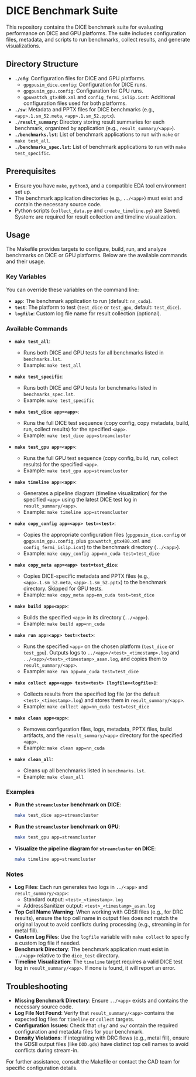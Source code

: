 # DICE Benchmark Suite

This repository contains the DICE benchmark suite for evaluating performance on DICE and GPU platforms. The suite includes configuration files, metadata, and scripts to run benchmarks, collect results, and generate visualizations.

## Directory Structure

- **`./cfg`**: Configuration files for DICE and GPU platforms.
  - `gpgpusim_dice.config`: Configuration for DICE runs.
  - `gpgpusim_gpu.config`: Configuration for GPU runs.
  - `gpuwattch_gtx480.xml` and `config_fermi_islip.icnt`: Additional configuration files used for both platforms.
- **`./sw`**: Metadata and PPTX files for DICE benchmarks (e.g., `<app>.1.sm_52.meta`, `<app>.1.sm_52.pptx`).
- **`./result_summary`**: Directory storing result summaries for each benchmark, organized by application (e.g., `result_summary/<app>`).
- **`./benchmarks.lst`**: List of benchmark applications to run with `make` or `make test_all`.
- **`./benchmarks_spec.lst`**: List of benchmark applications to run with `make test_specific`.

## Prerequisites

- Ensure you have `make`, `python3`, and a compatible EDA tool environment set up.
- The benchmark application directories (e.g., `../<app>`) must exist and contain the necessary source code.
- Python scripts (`collect_data.py` and `create_timeline.py`) are Saved: System: are required for result collection and timeline visualization.

## Usage

The Makefile provides targets to configure, build, run, and analyze benchmarks on DICE or GPU platforms. Below are the available commands and their usage.

### Key Variables

You can override these variables on the command line:
- **`app`**: The benchmark application to run (default: `nn_cuda`).
- **`test`**: The platform to test (`test_dice` or `test_gpu`, default: `test_dice`).
- **`logfile`**: Custom log file name for result collection (optional).

### Available Commands

- **`make test_all`**:
  - Runs both DICE and GPU tests for all benchmarks listed in `benchmarks.lst`.
  - Example: `make test_all`

- **`make test_specific`**:
  - Runs both DICE and GPU tests for benchmarks listed in `benchmarks_spec.lst`.
  - Example: `make test_specific`

- **`make test_dice app=<app>`**:
  - Runs the full DICE test sequence (copy config, copy metadata, build, run, collect results) for the specified `<app>`.
  - Example: `make test_dice app=streamcluster`

- **`make test_gpu app=<app>`**:
  - Runs the full GPU test sequence (copy config, build, run, collect results) for the specified `<app>`.
  - Example: `make test_gpu app=streamcluster`

- **`make timeline app=<app>`**:
  - Generates a pipeline diagram (timeline visualization) for the specified `<app>` using the latest DICE test log in `result_summary/<app>`.
  - Example: `make timeline app=streamcluster`

- **`make copy_config app=<app> test=<test>`**:
  - Copies the appropriate configuration files (`gpgpusim_dice.config` or `gpgpusim_gpu.config`, plus `gpuwattch_gtx480.xml` and `config_fermi_islip.icnt`) to the benchmark directory (`../<app>`).
  - Example: `make copy_config app=nn_cuda test=test_dice`

- **`make copy_meta app=<app> test=test_dice`**:
  - Copies DICE-specific metadata and PPTX files (e.g., `<app>.1.sm_52.meta`, `<app>.1.sm_52.pptx`) to the benchmark directory. Skipped for GPU tests.
  - Example: `make copy_meta app=nn_cuda test=test_dice`

- **`make build app=<app>`**:
  - Builds the specified `<app>` in its directory (`../<app>`).
  - Example: `make build app=nn_cuda`

- **`make run app=<app> test=<test>`**:
  - Runs the specified `<app>` on the chosen platform (`test_dice` or `test_gpu`). Outputs logs to `../<app>/<test>_<timestamp>.log` and `../<app>/<test>_<timestamp>_asan.log`, and copies them to `result_summary/<app>`.
  - Example: `make run app=nn_cuda test=test_dice`

- **`make collect app=<app> test=<test> [logfile=<logfile>]`**:
  - Collects results from the specified log file (or the default `<test>_<timestamp>.log`) and stores them in `result_summary/<app>`.
  - Example: `make collect app=nn_cuda test=test_dice`

- **`make clean app=<app>`**:
  - Removes configuration files, logs, metadata, PPTX files, build artifacts, and the `result_summary/<app>` directory for the specified `<app>`.
  - Example: `make clean app=nn_cuda`

- **`make clean_all`**:
  - Cleans up all benchmarks listed in `benchmarks.lst`.
  - Example: `make clean_all`

### Examples

- **Run the `streamcluster` benchmark on DICE**:
  ```bash
  make test_dice app=streamcluster
  ```

- **Run the `streamcluster` benchmark on GPU**:
  ```bash
  make test_gpu app=streamcluster
  ```

- **Visualize the pipeline diagram for `streamcluster` on DICE**:
  ```bash
  make timeline app=streamcluster
  ```

### Notes

- **Log Files**: Each run generates two logs in `../<app>` and `result_summary/<app>`:
  - Standard output: `<test>_<timestamp>.log`
  - AddressSanitizer output: `<test>_<timestamp>_asan.log`
- **Top Cell Name Warning**: When working with GDSII files (e.g., for DRC results), ensure the top cell name in output files does not match the original layout to avoid conflicts during processing (e.g., streaming in for metal fill).
- **Custom Log Files**: Use the `logfile` variable with `make collect` to specify a custom log file if needed.
- **Benchmark Directory**: The benchmark application must exist in `../<app>` relative to the `dice_test` directory.
- **Timeline Visualization**: The `timeline` target requires a valid DICE test log in `result_summary/<app>`. If none is found, it will report an error.

## Troubleshooting

- **Missing Benchmark Directory**: Ensure `../<app>` exists and contains the necessary source code.
- **Log File Not Found**: Verify that `result_summary/<app>` contains the expected log files for `timeline` or `collect` targets.
- **Configuration Issues**: Check that `cfg/` and `sw/` contain the required configuration and metadata files for your benchmark.
- **Density Violations**: If integrating with DRC flows (e.g., metal fill), ensure the GDSII output files (like `DOD.gds`) have distinct top cell names to avoid conflicts during stream-in.

For further assistance, consult the Makefile or contact the CAD team for specific configuration details.
